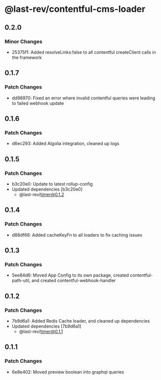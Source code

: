 # @last-rev/contentful-cms-loader

## 0.2.0

### Minor Changes

- 25375f1: Added resolveLinks:false to all contentful createClient calls in the framework

## 0.1.7

### Patch Changes

- dd98970: Fixed an error where invalid contentful queries were leading to failed webhook update

## 0.1.6

### Patch Changes

- d6ec293: Added Algolia integration, cleaned up logs

## 0.1.5

### Patch Changes

- b3c20e0: Update to latest rollup-config
- Updated dependencies [b3c20e0]
  - @last-rev/timer@0.1.2

## 0.1.4

### Patch Changes

- d88df66: Added cacheKeyFn to all loaders to fix caching issues

## 0.1.3

### Patch Changes

- 5ee84d6: Moved App Config to its own package, created contentful-path-util, and created contentful-webhook-handler

## 0.1.2

### Patch Changes

- 7b9d6a1: Added Redis Cache loader, and cleaned up dependencies
- Updated dependencies [7b9d6a1]
  - @last-rev/timer@0.1.1

## 0.1.1

### Patch Changes

- 6e8e402: Moved preview boolean into graphql queries
